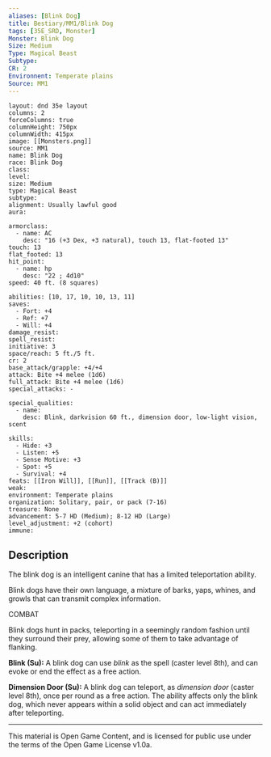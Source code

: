 ```yaml
---
aliases: [Blink Dog]
title: Bestiary/MM1/Blink Dog
tags: [35E_SRD, Monster]
Monster: Blink Dog
Size: Medium
Type: Magical Beast
Subtype: 
CR: 2
Environnent: Temperate plains
Source: MM1
---
```


```statblock
layout: dnd 35e layout
columns: 2
forceColumns: true
columnHeight: 750px
columnWidth: 415px
image: [[Monsters.png]]
source: MM1
name: Blink Dog
race: Blink Dog
class: 
level: 
size: Medium
type: Magical Beast
subtype: 
alignment: Usually lawful good
aura: 

armorclass:
  - name: AC
    desc: "16 (+3 Dex, +3 natural), touch 13, flat-footed 13"
touch: 13
flat_footed: 13
hit_point:
  - name: hp
    desc: "22 ; 4d10"
speed: 40 ft. (8 squares)

abilities: [10, 17, 10, 10, 13, 11]
saves:
  - Fort: +4
  - Ref: +7
  - Will: +4
damage_resist: 
spell_resist: 
initiative: 3
space/reach: 5 ft./5 ft.
cr: 2
base_attack/grapple: +4/+4
attack: Bite +4 melee (1d6)
full_attack: Bite +4 melee (1d6)
special_attacks: -

special_qualities:
  - name: 
    desc: Blink, darkvision 60 ft., dimension door, low-light vision, scent

skills:
  - Hide: +3
  - Listen: +5
  - Sense Motive: +3
  - Spot: +5
  - Survival: +4
feats: [[Iron Will]], [[Run]], [[Track (B)]]
weak: 
environment: Temperate plains
organization: Solitary, pair, or pack (7-16)
treasure: None
advancement: 5-7 HD (Medium); 8-12 HD (Large)
level_adjustment: +2 (cohort)
immune: 
```

## Description

<p>The blink dog is an intelligent canine that has a limited teleportation ability.</p>
<p>Blink dogs have their own language, a mixture of barks, yaps, whines, and growls that can transmit complex information.</p>
<p>COMBAT</p>
<p>Blink dogs hunt in packs, teleporting in a seemingly random fashion until they surround their prey, allowing some of them to take advantage of flanking.</p>
<p>
            <b>Blink (Su):</b> A blink dog can use <i>blink</i> as the spell (caster level 8th), and can evoke or end the effect as a free action.</p>
<p>
            <b>Dimension Door (Su):</b> A blink dog can teleport, as <i>dimension door</i> (caster level 8th), once per round as a free action. The ability affects only the blink dog, which never appears within a solid object and can act immediately after teleporting.</p>

---

This material is Open Game Content, and is licensed for public use under
the terms of the Open Game License v1.0a.
